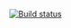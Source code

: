 [![Build status](https://ci.appveyor.com/api/projects/status/rptcodfprvbn704p?svg=true)](https://ci.appveyor.com/project/ripodgor/ajava-qa46-2)

